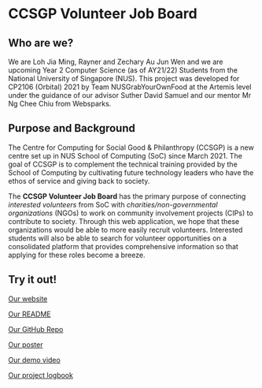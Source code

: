 # CCSGP Volunteer Job Board

## Who are we?

We are Loh Jia Ming, Rayner and Zechary Au Jun Wen and we are upcoming Year 2 Computer Science (as of AY21/22) Students from the National University of  Singapore (NUS). This project was developed for CP2106 (Orbital) 2021 by Team NUSGrabYourOwnFood at the Artemis level under the guidance of our advisor Suther David Samuel and our mentor Mr Ng Chee Chiu from Websparks.

## Purpose and Background

The Centre for Computing for Social Good & Philanthropy (CCSGP) is a new centre set up in NUS School of Computing (SoC) since March 2021. The goal of CCSGP is to complement the technical training provided by the School of Computing by cultivating future technology leaders who have the ethos of service and giving back to society.

The **CCSGP Volunteer Job Board** has the primary purpose of connecting _interested volunteers_ from SoC with _charities/non-governmental organizations_ (NGOs) to work on community involvement projects (CIPs) to contribute to society. Through this web application, we hope that these organizations would be able to more easily recruit volunteers. Interested students will also be able to search for volunteer opportunities on a consolidated platform that provides comprehensive information so that applying for these roles become a breeze.

## Try it out!

[Our website](https://volunteer-ccsgp.vercel.app/ "Website")

[Our README](https://docs.google.com/document/d/1-JTRWsFIVnO0BK5OKgsEr3NiS6TUSAD4hJJN1hi_wL0/edit?usp=sharing "README")

[Our GitHub Repo](https://github.com/Raypuff/orbital-job-board "GitHub Repo")

[Our poster](https://drive.google.com/file/d/1OY2V5KOZbYLrmH5k9nX0SPF2NDzTEh7J/view?usp=sharing "Poster")

[Our demo video](https://drive.google.com/file/d/1lFXqkfTa-VEhsLqRGsNpg7txY-Bfysp7/view?usp=sharing "Demo Video")

[Our project logbook](https://docs.google.com/spreadsheets/d/15YUOvUomPBpEPPMeFYQ80FsrtvbC4EdSJpPAbqB9MB0/edit?usp=sharing "Project Logbook")
